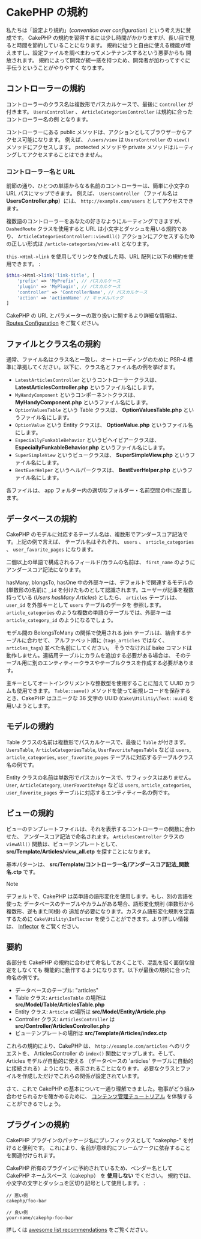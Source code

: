 # CakePHP の規約

私たちは「設定より規約」(*convention over configuration*) という考え方に賛成です。
CakePHP の規約を習得するには少し時間がかかりますが、長い目で見ると時間を節約していることになります。
規約に従うと自由に使える機能が増えますし、設定ファイルを調べまわってメンテナンスするという悪夢からも
開放されます。 規約によって開発が統一感を持つため、開発者が加わってすぐに手伝うということがやりやすく
なります。

## コントローラーの規約

コントローラーのクラス名は複数形でパスカルケースで、最後に `Controller` が付きます。
`UsersController` 、 `ArticleCategoriesController` は規約に合ったコントローラー名の例
となります。

コントローラーにある public メソッドは、アクションとしてブラウザーからアクセス可能になります。
例えば、 `/users/view` は `UsersController` の `view()` メソッドにアクセスします。
protected メソッドや private メソッドはルーティングしてアクセスすることはできません。

### コントローラー名と URL

前節の通り、ひとつの単語からなる名前のコントローラーは、簡単に小文字の URL パスにマップできます。
例えば、 `UsersController` （ファイル名は **UsersController.php**）には、
`http://example.com/users` としてアクセスできます。

複数語のコントローラーをあなたの好きなようにルーティングできますが、
`DashedRoute` クラスを使用すると URL は小文字とダッシュを用いる規約であり、
`ArticleCategoriesController::viewAll()` アクションにアクセスするための正しい形式は
`/article-categories/view-all` となります。

`this->Html->link` を使用してリンクを作成した時、URL 配列に以下の規約を使用できます。 :

``` php
$this->Html->link('link-title', [
    'prefix' => 'MyPrefix', // パスカルケース
    'plugin' => 'MyPlugin', // パスカルケース
    'controller' => 'ControllerName', // パスカルケース
    'action' => 'actionName' // キャメルバック
]
```

CakePHP の URL とパラメーターの取り扱いに関するより詳細な情報は、
[Routes Configuration](../development/routing#routes-configuration) をご覧ください。

## ファイルとクラス名の規約

通常、ファイル名はクラス名と一致し、オートローディングのために PSR-4
標準に準拠してください。以下に、クラス名とファイル名の例を挙げます。

- `LatestArticlesController` というコントローラークラスは、
  **LatestArticlesController.php** というファイル名にします。
- `MyHandyComponent` というコンポーネントクラスは、
  **MyHandyComponent.php** というファイル名にします。
- `OptionValuesTable` という Table クラスは、
  **OptionValuesTable.php** というファイル名にします。
- `OptionValue` という Entity クラスは、
  **OptionValue.php** というファイル名にします。
- `EspeciallyFunkableBehavior` というビヘイビアークラスは、
  **EspeciallyFunkableBehavior.php** というファイル名にします。
- `SuperSimpleView` というビュークラスは、
  **SuperSimpleView.php** というファイル名にします。
- `BestEverHelper` というヘルパークラスは、
  **BestEverHelper.php** というファイル名にします。

各ファイルは、 app フォルダー内の適切なフォルダー・名前空間の中に配置します。

## データベースの規約

CakePHP のモデルに対応するテーブル名は、複数形でアンダースコア記法です。上記の例で言えば、
テーブル名はそれぞれ、 `users` 、 `article_categories` 、 `user_favorite_pages`
になります。

二個以上の単語で構成されるフィールド/カラムの名前は、
`first_name` のようにアンダースコア記法になります。

hasMany, blongsTo, hasOne 中の外部キーは、デフォルトで関連するモデルの(単数形の)名前に
`_id` を付けたものとして認識されます。ユーザーが記事を複数持っている (*Users hasMany Articles*)
としたら、 `articles` テーブルは、 `user_id` を外部キーとして `users` テーブルのデータを
参照します。 `article_categories` のような複数の単語のテーブルでは、外部キーは
`article_category_id` のようになるでしょう。

モデル間の BelongsToMany の関係で使用される join テーブルは、結合するテーブルに合わせて、
アルファベット順に (`tags_articles` ではなく、 `articles_tags`) 並べた名前にしてください。
そうでなければ bake コマンドは動作しません。連結用テーブルにカラムを追加する必要がある場合は、
そのテーブル用に別のエンティティークラスやテーブルクラスを作成する必要があります。

主キーとしてオートインクリメントな整数型を使用することに加えて UUID カラムも使用できます。
`Table::save()` メソッドを使って新規レコードを保存するとき、CakePHP はユニークな
36 文字の UUID (`Cake\Utilitiy\Text::uuid`) を用いようとします。

## モデルの規約

Table クラスの名前は複数形でパスカルケースで、最後に `Table` が付きます。 `UsersTable`,
`ArticleCategoriesTable`, `UserFavoritePagesTable` などは `users`,
`article_categories`, `user_favorite_pages` テーブルに対応するテーブルクラス名の例です。

Entity クラスの名前は単数形でパスカルケースで、サフィックスはありません。 `User`,
`ArticleCategory`, `UserFavoritePage` などは `users`, `article_categories`,
`user_favorite_pages` テーブルに対応するエンティティー名の例です。

## ビューの規約

ビューのテンプレートファイルは、それを表示するコントローラーの関数に合わせた、
アンダースコア記法で命名されます。
`ArticlesController` クラスの `viewAll()` 関数は、ビューテンプレートとして、
**src/Template/Articles/view_all.ctp** を探すことになります。

基本パターンは、 **src/Template/コントローラー名/アンダースコア記法_関数名.ctp** です。

> [!NOTE]
> デフォルトで、CakePHP は英単語の語形変化を使用します。もし、別の言語を使った
> データベースのテーブルやカラムがある場合、語形変化規則 (単数形から複数形、逆もまた同様) の
> 追加が必要になります。カスタム語形変化規則を定義するために
> `Cake\Utility\Inflector` を使うことができます。より詳しい情報は、
> [Inflector](../core-libraries/inflector) をご覧ください。

## 要約

各部分を CakePHP の規約に合わせて命名しておくことで、混乱を招く面倒な設定をしなくても
機能的に動作するようになります。以下が最後の規約に合った命名の例です。

- データベースのテーブル: "articles"
- Table クラス: `ArticlesTable` の場所は **src/Model/Table/ArticlesTable.php**
- Entity クラス: `Article` の場所は **src/Model/Entity/Article.php**
- Controller クラス: `ArticlesController` は
  **src/Controller/ArticlesController.php**
- ビューテンプレートの場所は **src/Template/Articles/index.ctp**

これらの規約により、CakePHP は、 `http://example.com/articles` へのリクエストを、
ArticlesController の `index()` 関数にマップします。そして、Articles モデルが自動的に使える
（データベースの 'articles' テーブルに自動的に接続される）ようになり、表示されることになります。
必要なクラスとファイルを作成しただけでこれらの関係が設定されています。

さて、これで CakePHP の基本について一通り理解できました。物事がどう組み合わせられるかを確かめるために、
[コンテンツ管理チュートリアル](../tutorials-and-examples/cms/installation) を体験することができるでしょう。

## プラグインの規約

CakePHP プラグインのパッケージ名にプレフィックスとして "cakephp-" を付けると便利です。
これにより、名前が意味的にフレームワークに依存することを関連付けられます。

CakePHP 所有のプラグインに予約されているため、ベンダー名として CakePHP ネームスペース（cakephp）
を **使用しない** でください。
規約では、小文字の文字とダッシュを区切り記号として使用します。 :

``` text
// 悪い例
cakephp/foo-bar

// 良い例
your-name/cakephp-foo-bar
```

詳しくは [awesome list recommendations](https://github.com/FriendsOfCake/awesome-cakephp/blob/master/CONTRIBUTING.md#tips-for-creating-cakephp-plugins) をご覧ください。
